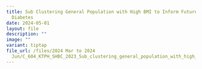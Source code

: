 ```yaml
---
title: Sub Clustering General Population with High BMI to Inform Future Risk of
  Diabetes
date: 2024-05-01
layout: file
description: ""
image: ""
variant: tiptap
file_url: /files/2024 Mar to 2024
  Jun/C_604_KTPH_SHBC_2023_Sub_clustering_general_population_with_high_body_mass_index_to_inform_future_risk_of_diabetes.pdf
---
```

